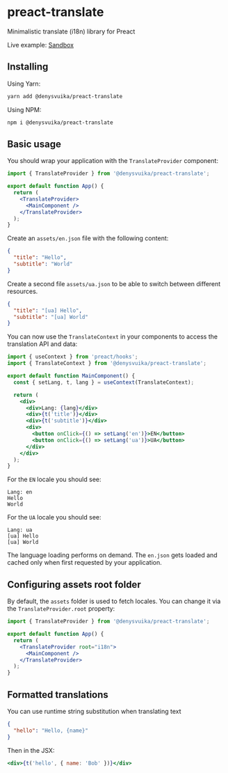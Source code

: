 # preact-translate

Minimalistic translate (i18n) library for Preact

Live example: [Sandbox](https://codesandbox.io/embed/preact-translate-npm-tpe4f)

## Installing

Using Yarn:

```sh
yarn add @denysvuika/preact-translate
```

Using NPM:

```sh
npm i @denysvuika/preact-translate
```

## Basic usage

You should wrap your application with the `TranslateProvider` component:

```jsx
import { TranslateProvider } from '@denysvuika/preact-translate';

export default function App() {
  return (
    <TranslateProvider>
      <MainComponent />
    </TranslateProvider>
  );
}
```

Create an `assets/en.json` file with the following content:

```json
{
  "title": "Hello",
  "subtitle": "World"
}
```

Create a second file `assets/ua.json` to be able to switch between different resources.

```json
{
  "title": "[ua] Hello",
  "subtitle": "[ua] World"
}
```

You can now use the `TranslateContext` in your components to access the translation API and data:

```jsx
import { useContext } from 'preact/hooks';
import { TranslateContext } from '@denysvuika/preact-translate';

export default function MainComponent() {
  const { setLang, t, lang } = useContext(TranslateContext);

  return (
    <div>
      <div>Lang: {lang}</div>
      <div>{t('title')}</div>
      <div>{t('subtitle')}</div>
      <div>
        <button onClick={() => setLang('en')}>EN</button>
        <button onClick={() => setLang('ua')}>UA</button>
      </div>
    </div>
  );
}
```

For the `EN` locale you should see:

```text
Lang: en
Hello
World
```

For the `UA` locale you should see:

```text
Lang: ua
[ua] Hello
[ua] World
```

The language loading performs on demand.
The `en.json` gets loaded and cached only when first requested by your application.

## Configuring assets root folder

By default, the `assets` folder is used to fetch locales.
You can change it via the `TranslateProvider.root` property:

```jsx
import { TranslateProvider } from '@denysvuika/preact-translate';

export default function App() {
  return (
    <TranslateProvider root="i18n">
      <MainComponent />
    </TranslateProvider>
  );
}
```

## Formatted translations

You can use runtime string substitution when translating text

```json
{
  "hello": "Hello, {name}"
}
```

Then in the JSX:

```jsx
<div>{t('hello', { name: 'Bob' })}</div>
```
